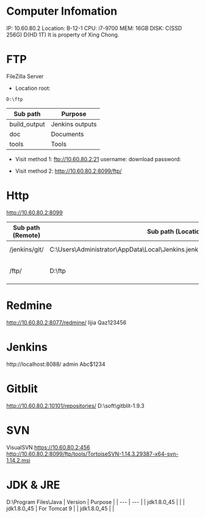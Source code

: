 # Computer Infomation
IP: 10.60.80.2
Location: B-12-1
CPU: i7-9700
MEM: 16GB
DISK: C(SSD 256G) D(HD 1T)
It is property of Xing Chong.

# FTP
FileZilla Server

* Location root:
```shell
D:\ftp
```
|   Sub path   |     Purpose     |
| ------------ | --------------- |
| build_output | Jenkins outputs |
| doc          | Documents       |
| tools        | Tools           |

* Visit method 1:
ftp://10.60.80.2:21
username: download
password: 

* Visit method 2:
http://10.60.80.2:8099/ftp/

# Http 
http://10.60.80.2:8099

| Sub path (Remote) |                                 Sub path (Location)                                 |           Purpose           |
| ----------------- | ----------------------------------------------------------------------------------- | --------------------------- |
| /jenkins/git/     | C:\Users\Administrator\AppData\Local\Jenkins\.jenkins\workspace\build_demo1_andorid | git repository              |
| /ftp/             | D:\ftp                                                                              | download ftp files via http |

# Redmine
http://10.60.80.2:8077/redmine/
lijia
Qaz123456

# Jenkins
http://localhost:8088/
admin
Abc$1234

# Gitblit
http://10.60.80.2:10101/repositories/
D:\soft\gitblit-1.9.3

# SVN
VisualSVN
https://10.60.80.2:456
http://10.60.80.2:8099/ftp/tools/TortoiseSVN-1.14.3.29387-x64-svn-1.14.2.msi

# JDK & JRE
D:\Program Files\Java
| Version    | Purpose    |
| --- | --- |
| jdk1.8.0_45    |     |
| jdk1.8.0_45    |  For Tomcat 9   |
| jdk1.8.0_45    |     |